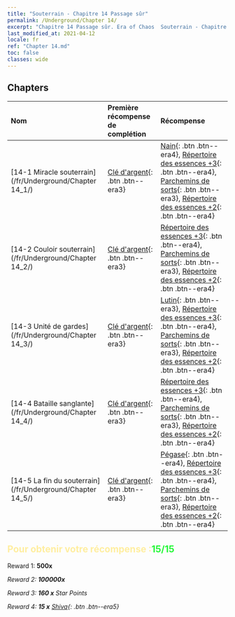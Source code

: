 ```yaml
---
title: "Souterrain - Chapitre 14 Passage sûr"
permalink: /Underground/Chapter 14/
excerpt: "Chapitre 14 Passage sûr. Era of Chaos  Souterrain - Chapitre 14. Passage sûr"
last_modified_at: 2021-04-12
locale: fr
ref: "Chapter 14.md"
toc: false
classes: wide
---
```


## Chapters

  | Nom |  Première récompense de complétion | Récompense |
  |:------------|:------------|:------------| 
  | [14-1 Miracle souterrain](/fr/Underground/Chapter 14_1/) | [Clé d'argent](/fr/Items/con_693/){: .btn .btn--era3} | [Nain](/fr/Items/unt_200/){: .btn .btn--era4}, [Répertoire des essences +3](/fr/Items/mat_60/){: .btn .btn--era4}, [Parchemins de sorts](/fr/Items/con_694/){: .btn .btn--era3}, [Répertoire des essences +2](/fr/Items/mat_53/){: .btn .btn--era4} |
  | [14-2 Couloir souterrain](/fr/Underground/Chapter 14_2/) | [Clé d'argent](/fr/Items/con_693/){: .btn .btn--era3} | [Répertoire des essences +3](/fr/Items/mat_60/){: .btn .btn--era4}, [Parchemins de sorts](/fr/Items/con_694/){: .btn .btn--era3}, [Répertoire des essences +2](/fr/Items/mat_53/){: .btn .btn--era4} |
  | [14-3 Unité de gardes](/fr/Underground/Chapter 14_3/) | [Clé d'argent](/fr/Items/con_693/){: .btn .btn--era3} | [Lutin](/fr/Items/unt_235/){: .btn .btn--era3}, [Répertoire des essences +3](/fr/Items/mat_60/){: .btn .btn--era4}, [Parchemins de sorts](/fr/Items/con_694/){: .btn .btn--era3}, [Répertoire des essences +2](/fr/Items/mat_53/){: .btn .btn--era4} |
  | [14-4 Bataille sanglante](/fr/Underground/Chapter 14_4/) | [Clé d'argent](/fr/Items/con_693/){: .btn .btn--era3} | [Répertoire des essences +3](/fr/Items/mat_60/){: .btn .btn--era4}, [Parchemins de sorts](/fr/Items/con_694/){: .btn .btn--era3}, [Répertoire des essences +2](/fr/Items/mat_53/){: .btn .btn--era4} |
  | [14-5 La fin du souterrain](/fr/Underground/Chapter 14_5/) | [Clé d'argent](/fr/Items/con_693/){: .btn .btn--era3} | [Pégase](/fr/Items/unt_202/){: .btn .btn--era4}, [Répertoire des essences +3](/fr/Items/mat_60/){: .btn .btn--era4}, [Parchemins de sorts](/fr/Items/con_694/){: .btn .btn--era3}, [Répertoire des essences +2](/fr/Items/mat_53/){: .btn .btn--era4} |


## <span style="color: #ffeea0">Pour obtenir votre récompense :</span><span style="color: #27f73a">15/15</span>

 Reward 1:  **500x** <i class="fas fa-gem"/>

 Reward 2:  **100000x** <i class="fas fa-coins"/>

 Reward 3: **160 x** Star Points

 Reward 4: **15 x** [Shiva](/fr/Items/her_376/){: .btn .btn--era5}

